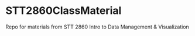 # STT2860ClassMaterial
Repo for materials from STT 2860 Intro to Data Management &amp; Visualization
